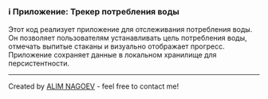 ### ℹ️ Приложение: Трекер потребления воды

Этот код реализует приложение для отслеживания потребления воды.
Он позволяет пользователям устанавливать цель потребления воды,
отмечать выпитые стаканы и визуально отображает прогресс.
Приложение сохраняет данные в локальном хранилище для персистентности.

-----
Created by [ALIM NAGOEV](https://github.com/nagoev-id) - feel free to contact me!

